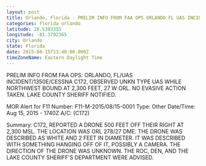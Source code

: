 ```yaml
---
layout: post
title: Orlando, Florida - PRELIM INFO FROM FAA OPS ORLANDO FL UAS INCIDENT 1350E CESSNA C172 OBSERVED UNKN TYPE
categories: florida orlando
latitude: 28.5383355
longitude: -81.3792365
city: Orlando
state: Florida
date: 2015-08-15T13:40:00.000Z
timeZoneName: Eastern Daylight Time
---
```


PRELIM INFO FROM FAA OPS: ORLANDO, FL/UAS INCIDENT/1350E/CESSNA C172, OBSERVED UNKN TYPE UAS WHILE NORTHWEST BOUND AT 2,300 FEET, 27 W ORL. NO EVASIVE ACTION TAKEN. LAKE COUNTY SHERIFF NOTIFIED.


MOR Alert for F11
Number: F11-M-2015/08/15-0001
Type: Other
Date/Time: Aug 15, 2015 - 1740Z
A/C: (C172)

Summary: C172, REPORTED A DRONE 500 FEET OFF THEIR RIGHT AT 2,300 MSL. THE LOCATION WAS ORL 278/27 DME. THE DRONE WAS DESCRIBED AS WHITE AND 2 FEET IN DIAMETER. IT WAS DESCRIBED WITH SOMETHING HANGING OFF OF IT, POSSIBLY A CAMERA. THE DIRECTION OF THE DRONE WAS UNKNOWN. THE ROC, DEN, AND THE LAKE COUNTY SHERIFF'S DEPARTMENT WERE ADVISED. 